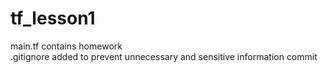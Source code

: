 # tf_lesson1
main.tf contains homework<br>
.gitignore added to prevent unnecessary and sensitive information commit
